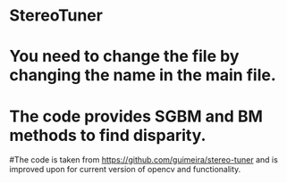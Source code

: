 # StereoTuner

# You need to change the file by changing the name in the main file. 

# The code provides SGBM and BM methods to find disparity.
#The code is taken from https://github.com/guimeira/stereo-tuner and is improved upon for current version of opencv and functionality.
